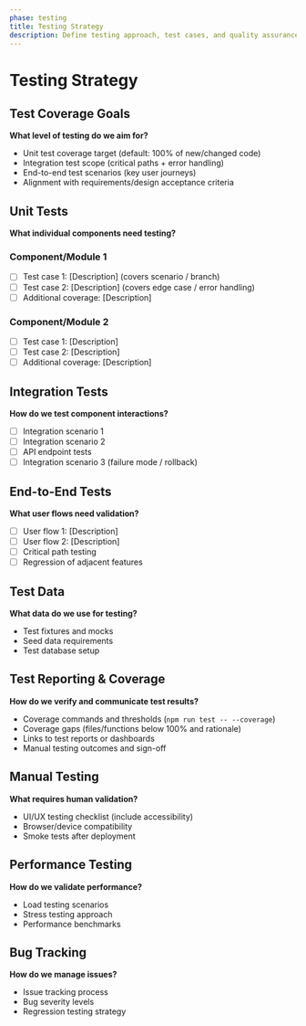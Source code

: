 ```yaml
---
phase: testing
title: Testing Strategy
description: Define testing approach, test cases, and quality assurance
---
```


# Testing Strategy

## Test Coverage Goals
**What level of testing do we aim for?**

- Unit test coverage target (default: 100% of new/changed code)
- Integration test scope (critical paths + error handling)
- End-to-end test scenarios (key user journeys)
- Alignment with requirements/design acceptance criteria

## Unit Tests
**What individual components need testing?**

### Component/Module 1
- [ ] Test case 1: [Description] (covers scenario / branch)
- [ ] Test case 2: [Description] (covers edge case / error handling)
- [ ] Additional coverage: [Description]

### Component/Module 2
- [ ] Test case 1: [Description]
- [ ] Test case 2: [Description]
- [ ] Additional coverage: [Description]

## Integration Tests
**How do we test component interactions?**

- [ ] Integration scenario 1
- [ ] Integration scenario 2
- [ ] API endpoint tests
- [ ] Integration scenario 3 (failure mode / rollback)

## End-to-End Tests
**What user flows need validation?**

- [ ] User flow 1: [Description]
- [ ] User flow 2: [Description]
- [ ] Critical path testing
- [ ] Regression of adjacent features

## Test Data
**What data do we use for testing?**

- Test fixtures and mocks
- Seed data requirements
- Test database setup

## Test Reporting & Coverage
**How do we verify and communicate test results?**

- Coverage commands and thresholds (`npm run test -- --coverage`)
- Coverage gaps (files/functions below 100% and rationale)
- Links to test reports or dashboards
- Manual testing outcomes and sign-off

## Manual Testing
**What requires human validation?**

- UI/UX testing checklist (include accessibility)
- Browser/device compatibility
- Smoke tests after deployment

## Performance Testing
**How do we validate performance?**

- Load testing scenarios
- Stress testing approach
- Performance benchmarks

## Bug Tracking
**How do we manage issues?**

- Issue tracking process
- Bug severity levels
- Regression testing strategy

